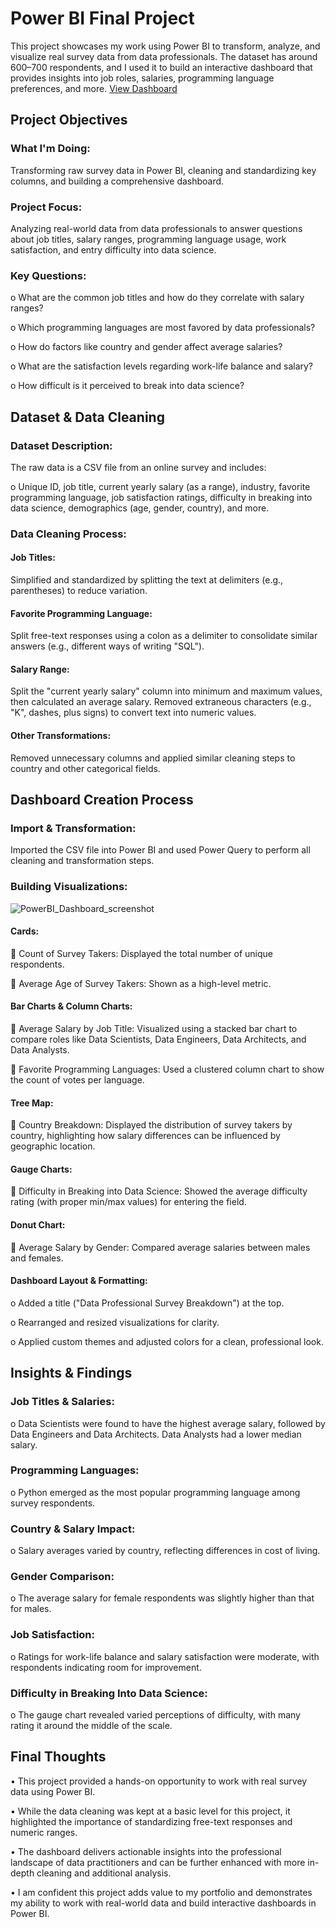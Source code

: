 # Power BI Final Project
This project showcases my work using Power BI to transform, analyze, and visualize real survey data from data professionals. The dataset has around 600–700 respondents, and I used it to build an interactive dashboard that provides insights into job roles, salaries, programming language preferences, and more. <a href = "https://github.com/ak060204/Data-visualization-projects/blob/main/PowerBI_Project/PowerBI_Dashboard_screenshot.png"> View Dashboard </a>

## Project Objectives
### What I'm Doing:
Transforming raw survey data in Power BI, cleaning and standardizing key columns, and building a comprehensive dashboard.
### Project Focus:
Analyzing real-world data from data professionals to answer questions about job titles, salary ranges, programming language usage, work satisfaction, and entry difficulty into data science.
### Key Questions: 
o	What are the common job titles and how do they correlate with salary ranges?

o	Which programming languages are most favored by data professionals?

o	How do factors like country and gender affect average salaries?

o	What are the satisfaction levels regarding work-life balance and salary?

o	How difficult is it perceived to break into data science?

## Dataset & Data Cleaning
### Dataset Description:
The raw data is a CSV file from an online survey and includes: 

o	Unique ID, job title, current yearly salary (as a range), industry, favorite programming language, job satisfaction ratings, difficulty in breaking into data science, demographics (age, gender, country), and more.
### Data Cleaning Process: 
#### Job Titles:
Simplified and standardized by splitting the text at delimiters (e.g., parentheses) to reduce variation.

#### Favorite Programming Language:

Split free-text responses using a colon as a delimiter to consolidate similar answers (e.g., different ways of writing "SQL").

#### Salary Range:

Split the "current yearly salary" column into minimum and maximum values, then calculated an average salary. Removed extraneous characters (e.g., "K", dashes, plus signs) to convert text into numeric values.

#### Other Transformations:
Removed unnecessary columns and applied similar cleaning steps to country and other categorical fields.

## Dashboard Creation Process
###	Import & Transformation:
Imported the CSV file into Power BI and used Power Query to perform all cleaning and transformation steps.

### Building Visualizations: 

![PowerBI_Dashboard_screenshot](https://github.com/user-attachments/assets/f18e3c58-f40e-4f59-9777-3fbcdd315960)

#### Cards: 
	Count of Survey Takers: Displayed the total number of unique respondents.

	Average Age of Survey Takers: Shown as a high-level metric.

#### Bar Charts & Column Charts: 
	Average Salary by Job Title: Visualized using a stacked bar chart to compare roles like Data Scientists, Data Engineers, Data Architects, and Data Analysts.

	Favorite Programming Languages: Used a clustered column chart to show the count of votes per language.

#### Tree Map: 
	Country Breakdown: Displayed the distribution of survey takers by country, highlighting how salary differences can be influenced by geographic location.
#### Gauge Charts: 
	Difficulty in Breaking into Data Science: Showed the average difficulty rating (with proper min/max values) for entering the field.
#### Donut Chart: 
	Average Salary by Gender: Compared average salaries between males and females.
#### Dashboard Layout & Formatting: 
o	Added a title ("Data Professional Survey Breakdown") at the top.

o	Rearranged and resized visualizations for clarity.

o	Applied custom themes and adjusted colors for a clean, professional look.

## Insights & Findings
### Job Titles & Salaries: 
o	Data Scientists were found to have the highest average salary, followed by Data Engineers and Data Architects. Data Analysts had a lower median salary.
### Programming Languages: 
o	Python emerged as the most popular programming language among survey respondents.
### Country & Salary Impact: 
o	Salary averages varied by country, reflecting differences in cost of living.
### Gender Comparison: 
o	The average salary for female respondents was slightly higher than that for males.
### Job Satisfaction: 
o	Ratings for work-life balance and salary satisfaction were moderate, with respondents indicating room for improvement.
### Difficulty in Breaking Into Data Science: 
o	The gauge chart revealed varied perceptions of difficulty, with many rating it around the middle of the scale.

## Final Thoughts
•	This project provided a hands-on opportunity to work with real survey data using Power BI.

•	While the data cleaning was kept at a basic level for this project, it highlighted the importance of standardizing free-text responses and numeric ranges.

•	The dashboard delivers actionable insights into the professional landscape of data practitioners and can be further enhanced with more in-depth cleaning and additional analysis.

•	I am confident this project adds value to my portfolio and demonstrates my ability to work with real-world data and build interactive dashboards in Power BI.

